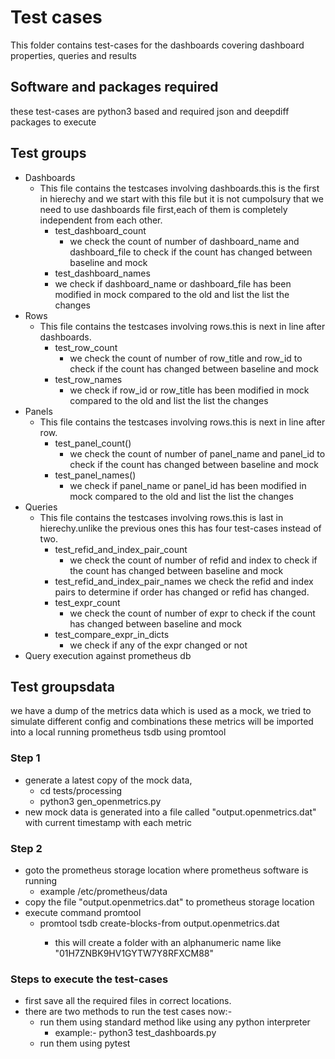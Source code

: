 # Test cases
This folder contains test-cases for the dashboards covering dashboard properties, queries and results

## Software and packages required
these test-cases are python3 based and required json and deepdiff packages to execute

## Test groups
- Dashboards
  - This file contains the testcases involving dashboards.this is the first in hierechy and we start with this file but it is not cumpolsury that we need to use dashboards file first,each of them is completely independent from each other.
    - test_dashboard_count
      - we check the count of number of dashboard_name and dashboard_file to check if the count has changed between baseline and mock
    - test_dashboard_names
     - we check if dashboard_name or dashboard_file has been modified in mock compared to the old and list the list the changes
- Rows
  - This file contains the testcases involving rows.this is next in line after dashboards.
    - test_row_count
      - we check the count of number of row_title and row_id to check if the count has changed between baseline and mock
    - test_row_names
      - we check if row_id or row_title has been modified in mock compared to the old and list the list the changes
- Panels
  - This file contains the testcases involving rows.this is next in line after row.
    - test_panel_count()
      - we check the count of number of panel_name and panel_id to check if the count has changed between baseline and mock
    - test_panel_names()
      - we check if panel_name or panel_id has been modified in mock compared to the old and list the list the changes
- Queries
  - This file contains the testcases involving rows.this is last in hierechy.unlike the previous ones this has four test-cases instead of two.
    - test_refid_and_index_pair_count
      - we check the count of number of refid and index to check if the count has changed between baseline and mock
    - test_refid_and_index_pair_names
      we check the refid and index pairs to determine if order has changed or refid has changed.
    - test_expr_count
      - we check the count of number of expr to check if the count has changed between baseline and mock
    - test_compare_expr_in_dicts
      - we check if any of the expr changed or not
- Query execution against prometheus db

## Test groupsdata
we have a dump of the metrics data which is used as a mock, we tried to simulate different config and combinations 
these metrics will be imported into a local running prometheus tsdb using promtool

### Step 1
- generate a latest copy of the mock data, 
  - cd tests/processing
  - python3 gen_openmetrics.py
- new mock data is generated into a file called "output.openmetrics.dat" with current timestamp with each metric
  
### Step 2
- goto the prometheus storage location where prometheus software is running
  - example /etc/prometheus/data
- copy the file "output.openmetrics.dat" to prometheus storage location
- execute command promtool
  - promtool tsdb create-blocks-from output.openmetrics.dat <TSDB-location-of-local-prometheus>
    - this will create a folder with an alphanumeric name like "01H7ZNBK9HV1GYTW7Y8RFXCM88"

### Steps to execute the test-cases
  - first save all the required files in correct locations.
  - there are two methods to run the test cases now:-
    - run them using standard method like using any python interpreter
      - example:- python3 test_dashboards.py
    - run them using pytest
